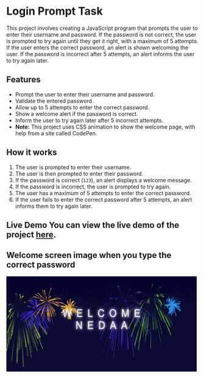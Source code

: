 # Login Prompt Task

This project involves creating a JavaScript program that prompts the user to enter their username and password. If the password is not correct, the user is prompted to try again until they get it right, with a maximum of 5 attempts. If the user enters the correct password, an alert is shown welcoming the user. If the password is incorrect after 5 attempts, an alert informs the user to try again later.

## Features

- Prompt the user to enter their username and password.
- Validate the entered password.
- Allow up to 5 attempts to enter the correct password.
- Show a welcome alert if the password is correct.
- Inform the user to try again later after 5 incorrect attempts.
- **Note:** This project uses CSS animation to show the welcome page, with help from a site called CodePen.

## How it works

1. The user is prompted to enter their username.
2. The user is then prompted to enter their password.
3. If the password is correct (`123`), an alert displays a welcome message.
4. If the password is incorrect, the user is prompted to try again.
5. The user has a maximum of 5 attempts to enter the correct password.
6. If the user fails to enter the correct password after 5 attempts, an alert informs them to try again later.


## Live Demo You can view the live demo of the project [here](https://nedaa2024.github.io/Js-Task/).



## Welcome screen image when you type the correct password

<img src="image/image.png" alt="Example Image" width="500" height="250">


